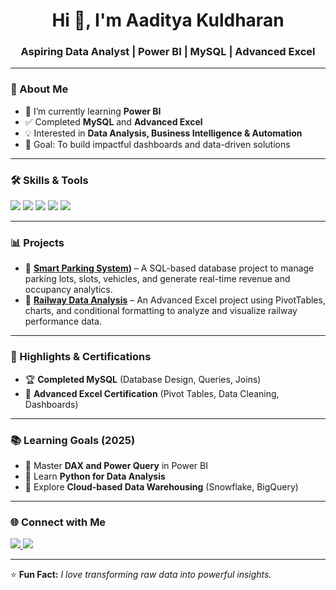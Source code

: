 <h1 align="center">Hi 👋, I'm Aaditya Kuldharan</h1>
<h3 align="center">Aspiring Data Analyst | Power BI | MySQL | Advanced Excel</h3>

---

### 🚀 About Me  
- 🌱 I’m currently learning **Power BI**  
- ✅ Completed **MySQL** and **Advanced Excel**  
- 💡 Interested in **Data Analysis, Business Intelligence & Automation**  
- 🎯 Goal: To build impactful dashboards and data-driven solutions  

---

### 🛠️ Skills & Tools  
<p align="left">
  <img src="https://img.shields.io/badge/Power%20BI-F2C811?style=for-the-badge&logo=Power%20BI&logoColor=black" />
  <img src="https://img.shields.io/badge/MySQL-4479A1?style=for-the-badge&logo=mysql&logoColor=white" />
  <img src="https://img.shields.io/badge/Advanced%20Excel-217346?style=for-the-badge&logo=microsoft-excel&logoColor=white" />
  <img src="https://img.shields.io/badge/Data%20Visualization-FF6F00?style=for-the-badge&logo=tableau&logoColor=white" />
  <img src="https://img.shields.io/badge/ETL%20Processes-4CAF50?style=for-the-badge&logoColor=white" />
</p>

---

### 📊 Projects  
- 🔹 **[Smart Parking System](https://github.com/aadityakuldharan/Smart-Parking-System-SQL-Database-Analytics.git))** – A SQL-based database project to manage parking lots, slots, vehicles, and generate real-time revenue and occupancy analytics. 
- 🔹 **[Railway Data Analysis](https://github.com/aadityakuldharan/Railway-Data-Analysis-Advanced-Excel-Project.git)** – An Advanced Excel project using PivotTables, charts, and conditional formatting to analyze and visualize railway performance data.

---

### 🌟 Highlights & Certifications  
- 🏆 **Completed MySQL** (Database Design, Queries, Joins)  
- 📜 **Advanced Excel Certification** (Pivot Tables, Data Cleaning, Dashboards)  

---

### 📚 Learning Goals (2025)  
- 🔹 Master **DAX and Power Query** in Power BI  
- 🔹 Learn **Python for Data Analysis**  
- 🔹 Explore **Cloud-based Data Warehousing** (Snowflake, BigQuery)  

---

### 🌐 Connect with Me  
<p align="left">
  <a href="https://linkedin.com/in/your-linkedin" target="_blank">
    <img src="https://img.shields.io/badge/LinkedIn-0077B5?style=for-the-badge&logo=linkedin&logoColor=white" />
  </a>
  <a href="mailto:yourmail@gmail.com">
    <img src="https://img.shields.io/badge/Email-D14836?style=for-the-badge&logo=gmail&logoColor=white" />
  </a>
</p>

---

⭐ **Fun Fact:** *I love transforming raw data into powerful insights.*
